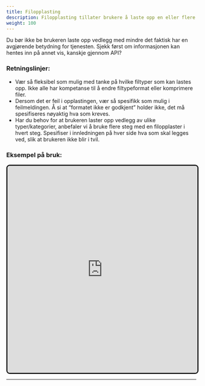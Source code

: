 ```yaml
---
title: Filopplasting
description: Filopplasting tillater brukere å laste opp en eller flere filer.
weight: 100
---
```

Du bør ikke be brukeren laste opp vedlegg med mindre det faktisk har en avgjørende betydning for tjenesten. 
Sjekk først om informasjonen kan hentes  inn på annet vis, kanskje gjennom API?

### Retningslinjer:
- Vær så fleksibel som mulig med tanke på hvilke filtyper som kan lastes opp. Ikke alle har kompetanse til å endre 
filtypeformat eller komprimere filer. 
- Dersom det er feil i opplastingen, vær så spesifikk som mulig i feilmeldingen. Å si at “formatet ikke er godkjent” holder ikke, 
det må spesifiseres nøyaktig hva som kreves. 
- Har du behov for at brukeren laster opp vedlegg av ulike typer/kategorier, anbefaler vi å bruke flere steg med en
filopplaster i hvert steg. Spesifiser i innledningen på hver side hva som skal legges ved, slik at brukeren ikke blir i tvil.

### Eksempel på bruk:
<iframe style="border: 3px solid rgb(0 0 0 / 90%);border-radius: 9px;" width="100%" height="550" src="https://www.figma.com/proto/b2w3PuS5c0w8vVU3z8KOwp/Altinn-Studio-Komponenter?page-id=7653%3A60542&node-id=8014-26201&node-type=frame&viewport=521%2C518%2C0.17&t=EiHC6lwmywhnTSs8-1&scaling=scale-down&content-scaling=fixed" allowfullscreen></iframe>

---